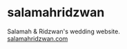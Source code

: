 # salamahridzwan
Salamah & Ridzwan's wedding website.  
[salamahridzwan.com](https://satuhearty.github.io/salamahridzwan)
